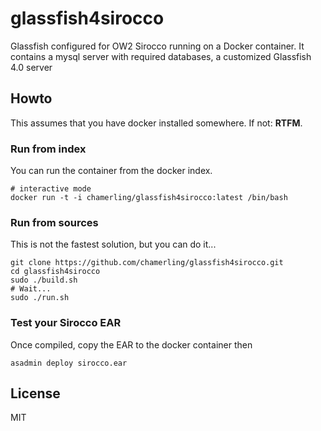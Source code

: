 # glassfish4sirocco

Glassfish configured for OW2 Sirocco running on a Docker container.
It contains a mysql server with required databases, a customized Glassfish 4.0 server

## Howto

This assumes that you have docker installed somewhere. If not: **RTFM**.

### Run from index

You can run the container from the docker index. 

    # interactive mode
    docker run -t -i chamerling/glassfish4sirocco:latest /bin/bash

### Run from sources

This is not the fastest solution, but you can do it...

    git clone https://github.com/chamerling/glassfish4sirocco.git
    cd glassfish4sirocco
    sudo ./build.sh
    # Wait...
    sudo ./run.sh

### Test your Sirocco EAR

Once compiled, copy the EAR to the docker container then

    asadmin deploy sirocco.ear

## License

MIT
